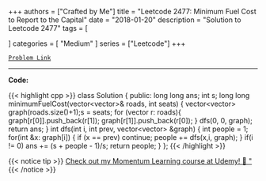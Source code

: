 
+++
authors = ["Crafted by Me"]
title = "Leetcode 2477: Minimum Fuel Cost to Report to the Capital"
date = "2018-01-20"
description = "Solution to Leetcode 2477"
tags = [
    
]
categories = [
    "Medium"
]
series = ["Leetcode"]
+++



[`Problem Link`](https://leetcode.com/problems/minimum-fuel-cost-to-report-to-the-capital/description/)

---



**Code:**

{{< highlight cpp >}}
class Solution {
public:
    long long ans;
    int s;
    long long minimumFuelCost(vector<vector<int>>& roads, int seats) {
        vector<vector<int>> graph(roads.size()+1);s = seats;
        for (vector<int> r: roads){
            graph[r[0]].push_back(r[1]);
                      graph[r[1]].push_back(r[0]);
        }
        dfs(0, 0, graph);
        return ans;
    }
    int dfs(int i, int prev, vector<vector<int>> &graph) {
        int people = 1;
        for(int &x: graph[i]) {
            if (x == prev) continue;
            people += dfs(x,i, graph);
        }
        if(i != 0) ans += (s + people - 1)/s;
        return people;
     }
};
{{< /highlight >}}



{{< notice tip >}}
[Check out my Momentum Learning course at Udemy! 🚀 "](https://www.udemy.com/course/blind-75-the-data-structures-and-algorithms-essentials/)
{{< /notice >}}

